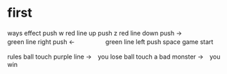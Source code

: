 # first

ways           effect
push w         red line up
push z         red line down
push →　　　　　green line right
push ←　　　　　green line left
push space     game start


rules
ball touch purple line   →　you lose
ball touch a bad monster →　you win
